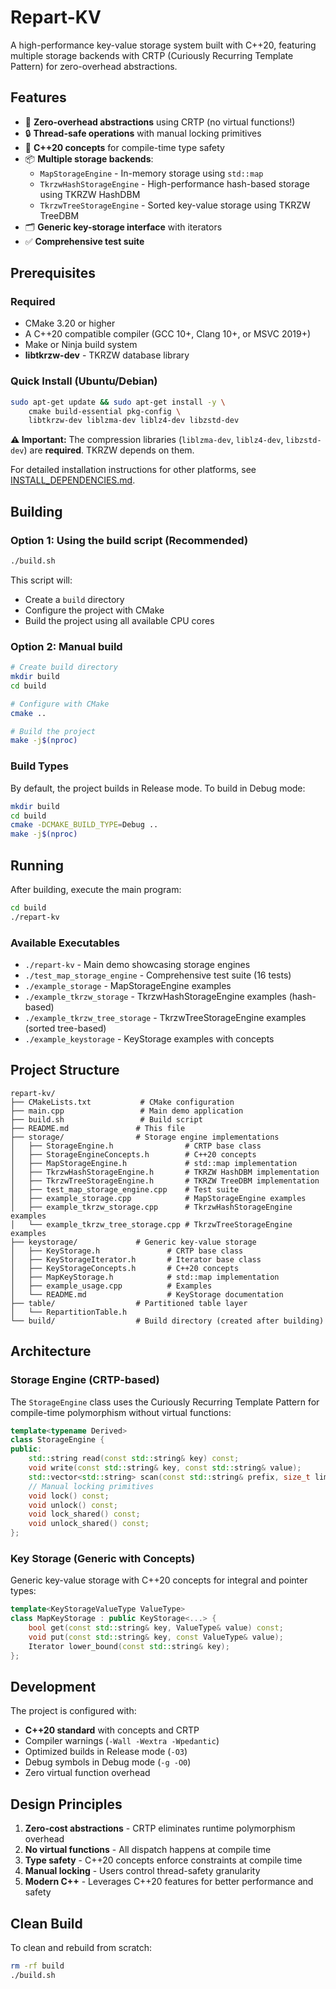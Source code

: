 # Repart-KV

A high-performance key-value storage system built with C++20, featuring multiple storage backends with CRTP (Curiously Recurring Template Pattern) for zero-overhead abstractions.

## Features

- 🚀 **Zero-overhead abstractions** using CRTP (no virtual functions!)
- 🔒 **Thread-safe operations** with manual locking primitives
- 🎯 **C++20 concepts** for compile-time type safety
- 📦 **Multiple storage backends**:
  - `MapStorageEngine` - In-memory storage using `std::map`
  - `TkrzwHashStorageEngine` - High-performance hash-based storage using TKRZW HashDBM
  - `TkrzwTreeStorageEngine` - Sorted key-value storage using TKRZW TreeDBM
- 🗂️ **Generic key-storage interface** with iterators
- ✅ **Comprehensive test suite**

## Prerequisites

### Required
- CMake 3.20 or higher
- A C++20 compatible compiler (GCC 10+, Clang 10+, or MSVC 2019+)
- Make or Ninja build system
- **libtkrzw-dev** - TKRZW database library

### Quick Install (Ubuntu/Debian)

```bash
sudo apt-get update && sudo apt-get install -y \
    cmake build-essential pkg-config \
    libtkrzw-dev liblzma-dev liblz4-dev libzstd-dev
```

**⚠️ Important:** The compression libraries (`liblzma-dev`, `liblz4-dev`, `libzstd-dev`) are **required**. TKRZW depends on them.

For detailed installation instructions for other platforms, see [INSTALL_DEPENDENCIES.md](INSTALL_DEPENDENCIES.md).

## Building

### Option 1: Using the build script (Recommended)

```bash
./build.sh
```

This script will:
- Create a `build` directory
- Configure the project with CMake
- Build the project using all available CPU cores

### Option 2: Manual build

```bash
# Create build directory
mkdir build
cd build

# Configure with CMake
cmake ..

# Build the project
make -j$(nproc)
```

### Build Types

By default, the project builds in Release mode. To build in Debug mode:

```bash
mkdir build
cd build
cmake -DCMAKE_BUILD_TYPE=Debug ..
make -j$(nproc)
```

## Running

After building, execute the main program:

```bash
cd build
./repart-kv
```

### Available Executables

- `./repart-kv` - Main demo showcasing storage engines
- `./test_map_storage_engine` - Comprehensive test suite (16 tests)
- `./example_storage` - MapStorageEngine examples
- `./example_tkrzw_storage` - TkrzwHashStorageEngine examples (hash-based)
- `./example_tkrzw_tree_storage` - TkrzwTreeStorageEngine examples (sorted tree-based)
- `./example_keystorage` - KeyStorage examples with concepts

## Project Structure

```
repart-kv/
├── CMakeLists.txt           # CMake configuration
├── main.cpp                 # Main demo application
├── build.sh                 # Build script
├── README.md               # This file
├── storage/                # Storage engine implementations
│   ├── StorageEngine.h                # CRTP base class
│   ├── StorageEngineConcepts.h        # C++20 concepts
│   ├── MapStorageEngine.h             # std::map implementation
│   ├── TkrzwHashStorageEngine.h       # TKRZW HashDBM implementation
│   ├── TkrzwTreeStorageEngine.h       # TKRZW TreeDBM implementation
│   ├── test_map_storage_engine.cpp    # Test suite
│   ├── example_storage.cpp            # MapStorageEngine examples
│   ├── example_tkrzw_storage.cpp      # TkrzwHashStorageEngine examples
│   └── example_tkrzw_tree_storage.cpp # TkrzwTreeStorageEngine examples
├── keystorage/             # Generic key-value storage
│   ├── KeyStorage.h               # CRTP base class
│   ├── KeyStorageIterator.h       # Iterator base class
│   ├── KeyStorageConcepts.h       # C++20 concepts
│   ├── MapKeyStorage.h            # std::map implementation
│   ├── example_usage.cpp          # Examples
│   └── README.md                  # KeyStorage documentation
├── table/                  # Partitioned table layer
│   └── RepartitionTable.h
└── build/                  # Build directory (created after building)
```

## Architecture

### Storage Engine (CRTP-based)

The `StorageEngine` class uses the Curiously Recurring Template Pattern for compile-time polymorphism without virtual functions:

```cpp
template<typename Derived>
class StorageEngine {
public:
    std::string read(const std::string& key) const;
    void write(const std::string& key, const std::string& value);
    std::vector<std::string> scan(const std::string& prefix, size_t limit) const;
    // Manual locking primitives
    void lock() const;
    void unlock() const;
    void lock_shared() const;
    void unlock_shared() const;
};
```

### Key Storage (Generic with Concepts)

Generic key-value storage with C++20 concepts for integral and pointer types:

```cpp
template<KeyStorageValueType ValueType>
class MapKeyStorage : public KeyStorage<...> {
    bool get(const std::string& key, ValueType& value) const;
    void put(const std::string& key, const ValueType& value);
    Iterator lower_bound(const std::string& key);
};
```

## Development

The project is configured with:
- **C++20 standard** with concepts and CRTP
- Compiler warnings (`-Wall -Wextra -Wpedantic`)
- Optimized builds in Release mode (`-O3`)
- Debug symbols in Debug mode (`-g -O0`)
- Zero virtual function overhead

## Design Principles

1. **Zero-cost abstractions** - CRTP eliminates runtime polymorphism overhead
2. **No virtual functions** - All dispatch happens at compile time
3. **Type safety** - C++20 concepts enforce constraints at compile time
4. **Manual locking** - Users control thread-safety granularity
5. **Modern C++** - Leverages C++20 features for better performance and safety

## Clean Build

To clean and rebuild from scratch:

```bash
rm -rf build
./build.sh
```
